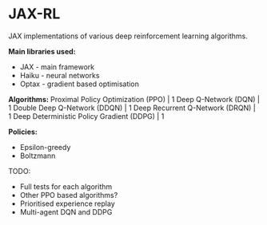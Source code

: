 # JAX-RL
JAX implementations of various deep reinforcement learning algorithms.

**Main libraries used:**
* JAX - main framework
* Haiku - neural networks
* Optax - gradient based optimisation

**Algorithms:**
Proximal Policy Optimization (PPO) | 1
Deep Q-Network (DQN) | 1
Double Deep Q-Network (DDQN) | 1
Deep Recurrent Q-Network (DRQN) | 1
Deep Deterministic Policy Gradient (DDPG) | 1

**Policies:**
* Epsilon-greedy
* Boltzmann

TODO:
* Full tests for each algorithm
* Other PPO based algorithms?
* Prioritised experience replay
* Multi-agent DQN and DDPG

